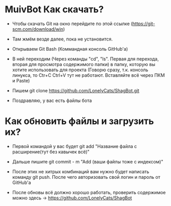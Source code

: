# MuivBot Как скачать?


- Чтобы скачать Git на окно перейдите по этой ссылке (https://git-scm.com/download/win)

- Там жмём везде далее, пока не установится.

- Открываем Git Bash (Коммандная консоль GitHub'a)

- В ней переходим (Через команды "cd", "ls". Первая для перехода, вторая для просмотра содержимого папки) в папку, которую вы хотите использовать для проекта (Говорю сразу, т.к. консоль линукса, то Ctr+C Ctrl+V тут не работают. Вставляйте всё через ПКМ и Paste)

- Пишем git clone https://github.com/LonelyCats/ShagBot.git

- Поздравляю, у вас есть файлы бота

# Как обновить файлы и загрузить их?

- Первой командой у вас будет git add "Название файла с расширение(тут без кавычек всё)"

- Дальше пишите git commit - m "Add (ваши файлы тоже с индексом)"

- После этих не хитрых комбинаций вам нужно будет написать команду git push. После чего авторизовать свой логин и пароль от GitHub'a

- После обновы всё должно хорошо работать, проверить содержимое можно здесь -> https://github.com/LonelyCats/ShagBot
